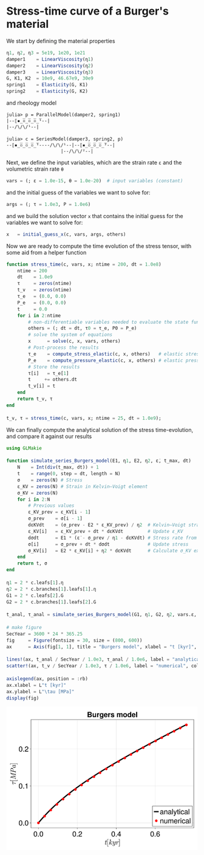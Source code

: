 # Stress-time curve of a Burger's material

We start by defining the material properties 
```julia
η1, η2, η3 = 5e19, 1e20, 1e21
damper1    = LinearViscosity(η1)
damper2    = LinearViscosity(η2)
damper3    = LinearViscosity(η3)
G, K1, K2  = 10e9, 46.67e9, 30e9
spring1    = Elasticity(G, K1)
spring2    = Elasticity(G, K2)
```

and rheology model

```julia-repl
julia> p = ParallelModel(damper2, spring1)
|--⟦▪̲̅▫̲̅▫̲̅▫̲̅¹--|
|--/\/\/¹--|

julia> c = SeriesModel(damper3, spring2, p)
--⟦▪̲̅▫̲̅▫̲̅▫̲̅¹----/\/\/¹--|--⟦▪̲̅▫̲̅▫̲̅▫̲̅²--|
                    |--/\/\/²--|
```

Next, we define the input variables, which are the strain rate `ε` and the volumetric strain rate `θ`
```julia
vars = (; ε = 1.0e-15, θ = 1.0e-20)  # input variables (constant)
```
and the initial guess of the variables we want to solve for:
```julia
args = (; τ = 1.0e3, P = 1.0e6) 
```
and we build the solution vector `x` that contains the initial guess for the variables we want to solve for:
```julia
x   = initial_guess_x(c, vars, args, others)
```

Now we are ready to compute the time evolution of the stress tensor, with some aid from a helper function
```julia
function stress_time(c, vars, x; ntime = 200, dt = 1.0e8)
    ntime = 200
    dt    = 1.0e9
    τ     = zeros(ntime)
    t_v   = zeros(ntime)
    τ_e   = (0.0, 0.0)
    P_e   = (0.0, 0.0)
    t     = 0.0
    for i in 2:ntime
        # non-differentiable variables needed to evaluate the state functions
        others = (; dt = dt, τ0 = τ_e, P0 = P_e) 
        # solve the system of equations
        x      = solve(c, x, vars, others)
        # Post-process the results
        τ_e    = compute_stress_elastic(c, x, others)   # elastic stress
        P_e    = compute_pressure_elastic(c, x, others) # elastic pressure
        # Store the results
        τ[i]   = τ_e[1]
        t     += others.dt
        t_v[i] = t
    end
    return t_v, τ
end

t_v, τ = stress_time(c, vars, x; ntime = 25, dt = 1.0e9);
```

We can finally compute the analytical solution of the stress time-evolution, and compare it against our results

```julia
using GLMakie

function simulate_series_Burgers_model(E1, η1, E2, η2, ε̇, t_max, dt)
    N    = Int(div(t_max, dt)) + 1
    t    = range(0, step = dt, length = N)
    σ    = zeros(N) # Stress
    ε_KV = zeros(N) # Strain in Kelvin–Voigt element
    σ_KV = zeros(N)
    for i in 2:N
        # Previous values
        ε_KV_prev = ε_KV[i - 1]
        σ_prev    = σ[i - 1]
        dεKVdt    = (σ_prev - E2 * ε_KV_prev) / η2  # Kelvin–Voigt strain rate
        ε_KV[i]   = ε_KV_prev + dt * dεKVdt         # Update ε_KV
        dσdt      = E1 * (ε̇ - σ_prev / η1 - dεKVdt) # Stress rate from Maxwell element
        σ[i]      = σ_prev + dt * dσdt              # Update stress
        σ_KV[i]   = E2 * ε_KV[i] + η2 * dεKVdt      # Calculate σ_KV explicitly at this step
    end
    return t, σ
end

η1 = 2 * c.leafs[1].η
η2 = 2 * c.branches[1].leafs[1].η
G1 = 2 * c.leafs[2].G
G2 = 2 * c.branches[1].leafs[2].G

t_anal, τ_anal = simulate_series_Burgers_model(G1, η1, G2, η2, vars.ε, t_v[end], (t_v[2] - t_v[1]) / 10);

# make figure
SecYear = 3600 * 24 * 365.25
fig     = Figure(fontsize = 30, size = (800, 600))
ax      = Axis(fig[1, 1], title = "Burgers model", xlabel = "t [kyr]", ylabel = L"\tau [MPa]")

lines!(ax, t_anal / SecYear / 1.0e3, τ_anal / 1.0e6, label = "analytical", linewidth = 5, color = :black)
scatter!(ax, t_v / SecYear / 1.0e3, τ / 1.0e6, label = "numerical", color = :red, markersize = 15)

axislegend(ax, position = :rb)
ax.xlabel = L"t [kyr]"
ax.ylabel = L"\tau [MPa]"
display(fig)
```

![](../assets/Burgers_model.png)